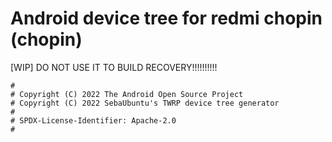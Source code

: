 # Android device tree for redmi chopin (chopin)

[WIP] DO NOT USE IT TO BUILD RECOVERY!!!!!!!!!!
```
#
# Copyright (C) 2022 The Android Open Source Project
# Copyright (C) 2022 SebaUbuntu's TWRP device tree generator
#
# SPDX-License-Identifier: Apache-2.0
#
```
